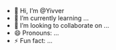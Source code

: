 - 👋 Hi, I’m @Yivver
- 🌱 I’m currently learning ...
- 💞️ I’m looking to collaborate on ...
- 😄 Pronouns: ...
- ⚡ Fun fact: ...

<!---
Yivver/Yivver is a ✨ special ✨ repository because its `README.md` (this file) appears on your GitHub profile.
You can click the Preview link to take a look at your changes.
--->
